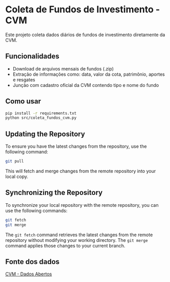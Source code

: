 # Coleta de Fundos de Investimento - CVM

Este projeto coleta dados diários de fundos de investimento diretamente da CVM.

## Funcionalidades

- Download de arquivos mensais de fundos (.zip)
- Extração de informações como: data, valor da cota, patrimônio, aportes e resgates
- Junção com cadastro oficial da CVM contendo tipo e nome do fundo

## Como usar

```bash
pip install -r requirements.txt
python src/coleta_fundos_cvm.py
```

## Updating the Repository

To ensure you have the latest changes from the repository, use the following command:

```bash
git pull
```

This will fetch and merge changes from the remote repository into your local copy.

## Synchronizing the Repository

To synchronize your local repository with the remote repository, you can use the following commands:

```bash
git fetch
git merge
```

The `git fetch` command retrieves the latest changes from the remote repository without modifying your working directory. The `git merge` command applies those changes to your current branch.

## Fonte dos dados

[CVM - Dados Abertos](https://dados.cvm.gov.br/dados/FI/)
